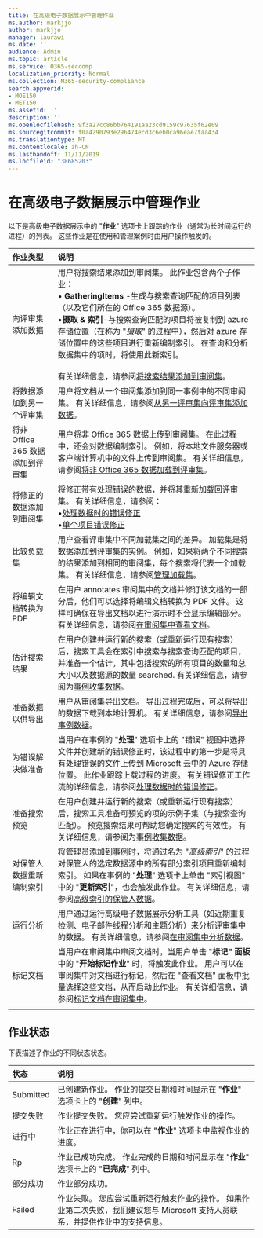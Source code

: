 ```yaml
---
title: 在高级电子数据展示中管理作业
ms.author: markjjo
author: markjjo
manager: laurawi
ms.date: ''
audience: Admin
ms.topic: article
ms.service: O365-seccomp
localization_priority: Normal
ms.collection: M365-security-compliance
search.appverid:
- MOE150
- MET150
ms.assetid: ''
description: ''
ms.openlocfilehash: 9f3a27cc86bb764191aa23cd9159c97635f62e09
ms.sourcegitcommit: f0a4290793e296474ecd3c6eb0ca96eae7faa434
ms.translationtype: MT
ms.contentlocale: zh-CN
ms.lasthandoff: 11/11/2019
ms.locfileid: "38685203"
---
```

# <a name="manage-jobs-in-advanced-ediscovery"></a>在高级电子数据展示中管理作业

以下是高级电子数据展示中的 "**作业**" 选项卡上跟踪的作业（通常为长时间运行的进程）的列表。 这些作业是在使用和管理案例时由用户操作触发的。

| 作业类型            | 说明     |
| :----------------- | :----------     |
|向评审集添加数据 | 用户将搜索结果添加到审阅集。 此作业包含两个子作业： </br>• **GatheringItems** -生成与搜索查询匹配的项目列表（以及它们所在的 Office 365 数据源）。 </br>•**摄取 & 索引**-与搜索查询匹配的项目将被复制到 azure 存储位置（在称为 "*摄取*" 的过程中），然后对 azure 存储位置中的这些项目进行重新编制索引。 在查询和分析数据集中的项时，将使用此新索引。 </br></br>有关详细信息，请参阅[将搜索结果添加到审阅集](add-data-to-review-set.md)。 |
|将数据添加到另一个评审集 | 用户将文档从一个审阅集添加到同一事例中的不同审阅集。 有关详细信息，请参阅[从另一评审集向评审集添加数据](add-data-to-review-set-from-another-review-set.md)。|
|将非 Office 365 数据添加到评审集 | 用户将非 Office 365 数据上传到审阅集。 在此过程中，还会对数据编制索引。 例如，将本地文件服务器或客户端计算机中的文件上传到审阅集。 有关详细信息，请参阅[将非 Office 365 数据加载到评审集](load-non-office365-data.md)。| 
|将修正的数据添加到审阅集 | 将修正带有处理错误的数据，并将其重新加载回评审集。 有关详细信息，请参阅：</br>•[处理数据时的错误修正](error-remediation-when-processing-data-in-advanced-ediscovery.md)</br>•[单个项目错误修正](single-item-error-remediation.md)| 
|比较负载集 | 用户查看评审集中不同加载集之间的差异。 加载集是将数据添加到评审集的实例。 例如，如果将两个不同搜索的结果添加到相同的审阅集，每个搜索将代表一个加载集。 有关详细信息，请参阅[管理加载集](manage-load-sets.md)。 |
|将编辑文档转换为 PDF|在用户 annotates 审阅集中的文档并修订该文档的一部分后，他们可以选择将编辑文档转换为 PDF 文件。 这样可确保在导出文档以进行演示时不会显示编辑部分。 有关详细信息，请参阅[在审阅集中查看文档](annotating-and-redacting-documents.md)。 |
|估计搜索结果 | 在用户创建并运行新的搜索（或重新运行现有搜索）后，搜索工具会在索引中搜索与搜索查询匹配的项目，并准备一个估计，其中包括搜索的所有项目的数量和总大小以及数据源的数量 searched.  有关详细信息，请参阅为[事例收集数据](collecting-data-for-ediscovery.md)。 | 
|准备数据以供导出 | 用户从审阅集导出文档。 导出过程完成后，可以将导出的数据下载到本地计算机。 有关详细信息，请参阅[导出事例数据](exporting-data-ediscover20.md)。 | 
|为错误解决做准备 |当用户在事例的 "**处理**" 选项卡上的 "错误" 视图中选择文件并创建新的错误修正时，该过程中的第一步是将具有处理错误的文件上传到 Microsoft 云中的 Azure 存储位置。 此作业跟踪上载过程的进度。 有关错误修正工作流的详细信息，请参阅[处理数据时的错误修正](error-remediation.md)。 | 
|准备搜索预览 | 在用户创建并运行新的搜索（或重新运行现有搜索）后，搜索工具准备可预览的项的示例子集（与搜索查询匹配）。 预览搜索结果可帮助您确定搜索的有效性。  有关详细信息，请参阅为[事例收集数据](collecting-data-for-ediscovery.md#view-search-results-and-statistics)。 | 
|对保管人数据重新编制索引 | 将管理员添加到事例时，将通过名为 "*高级索引*" 的过程对保管人的选定数据源中的所有部分索引项目重新编制索引。 如果在事例的 "**处理**" 选项卡上单击 "索引视图" 中的 "**更新索引**"，也会触发此作业。 有关详细信息，请参阅[高级索引的保管人数据](indexing-custodian-data.md)。
|运行分析 | 用户通过运行高级电子数据展示分析工具（如近期重复检测、电子邮件线程分析和主题分析）来分析评审集中的数据。 有关详细信息，请参阅[在审阅集中分析数据](analyzing-data-in-review-set.md)。 | 
|标记文档 | 当用户在审阅集中审阅文档时，当用户单击 "**标记" 面板**中的 "**开始标记作业**" 时，将触发此作业。 用户可以在审阅集中对文档进行标记，然后在 "查看文档" 面板中批量选择这些文档，从而启动此作业。 有关详细信息，请参阅[标记文档在审阅集中](tagging-documents.md)。 | 
|||


## <a name="job-status"></a>作业状态

下表描述了作业的不同状态状态。

| 状态           | 说明     |
| :----------------- | :----------     |
| Submitted | 已创建新作业。  作业的提交日期和时间显示在 "**作业**" 选项卡上的 "**创建**" 列中。 |
| 提交失败 | 作业提交失败。  您应尝试重新运行触发作业的操作。 |
| 进行中 | 作业正在进行中，你可以在 "**作业**" 选项卡中监视作业的进度。 |
| Rp | 作业已成功完成。 作业完成的日期和时间显示在 "**作业**" 选项卡上的 "**已完成**" 列中。 |
| 部分成功 | 作业部分成功。 |
| Failed | 作业失败。  您应尝试重新运行触发作业的操作。 如果作业第二次失败，我们建议您与 Microsoft 支持人员联系，并提供作业中的支持信息。 |
